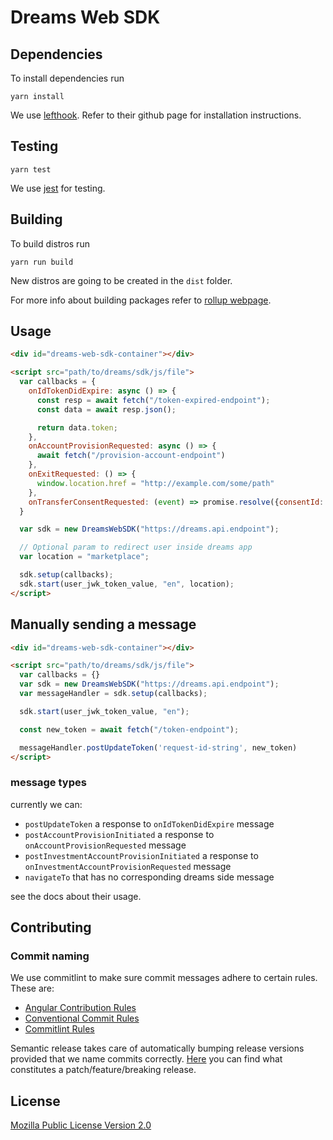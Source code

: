 # Dreams Web SDK

## Dependencies

To install dependencies run

```shell
yarn install
```

We use [lefthook](https://github.com/evilmartians/lefthook). Refer to their github page for installation instructions.

## Testing

```shell
yarn test
```

We use [jest](https://jestjs.io/) for testing.

## Building

To build distros run

```shell
yarn run build
```

New distros are going to be created in the `dist` folder.

For more info about building packages refer to [rollup webpage](https://rollupjs.org/guide/en/#overview).

## Usage

```html
<div id="dreams-web-sdk-container"></div>

<script src="path/to/dreams/sdk/js/file">
  var callbacks = {
    onIdTokenDidExpire: async () => {
      const resp = await fetch("/token-expired-endpoint");
      const data = await resp.json();

      return data.token;
    },
    onAccountProvisionRequested: async () => {
      await fetch("/provision-account-endpoint")
    },
    onExitRequested: () => {
      window.location.href = "http://example.com/some/path"
    }, 
    onTransferConsentRequested: (event) => promise.resolve({consentId: event.message.consentId, requestId: event.message.requestId, consentRef: 'foo'})
  }

  var sdk = new DreamsWebSDK("https://dreams.api.endpoint");

  // Optional param to redirect user inside dreams app
  var location = "marketplace";

  sdk.setup(callbacks);
  sdk.start(user_jwk_token_value, "en", location);
</script>
```

## Manually sending a message

```html
<div id="dreams-web-sdk-container"></div>

<script src="path/to/dreams/sdk/js/file">
  var callbacks = {}
  var sdk = new DreamsWebSDK("https://dreams.api.endpoint");
  var messageHandler = sdk.setup(callbacks);

  sdk.start(user_jwk_token_value, "en");

  const new_token = await fetch("/token-endpoint");

  messageHandler.postUpdateToken('request-id-string', new_token)
</script>
```

### message types

currently we can:

- `postUpdateToken` a response to `onIdTokenDidExpire` message
- `postAccountProvisionInitiated` a response to `onAccountProvisionRequested` message
- `postInvestmentAccountProvisionInitiated` a response to `onInvestmentAccountProvisionRequested` message
- `navigateTo` that has no corresponding dreams side message

see the docs about their usage.

## Contributing

### Commit naming

We use commitlint to make sure commit messages adhere to certain rules. These are:

- [Angular Contribution Rules](https://github.com/angular/angular/blob/22b96b9/CONTRIBUTING.md#type)
- [Conventional Commit Rules](https://www.conventionalcommits.org/en/v1.0.0-beta.2/#specification)
- [Commitlint Rules](https://github.com/conventional-changelog/commitlint/tree/master/@commitlint/config-conventional#type-enum)

Semantic release takes care of automatically bumping release versions provided that we name commits correctly.
[Here](https://github.com/semantic-release/semantic-release#commit-message-format) you can find what constitutes a patch/feature/breaking release.

## License

[Mozilla Public License Version 2.0](LICENSE)
